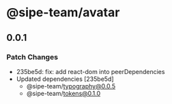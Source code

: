 # @sipe-team/avatar

## 0.0.1

### Patch Changes

- 235be5d: fix: add react-dom into peerDependencies
- Updated dependencies [235be5d]
  - @sipe-team/typography@0.0.5
  - @sipe-team/tokens@0.1.0
